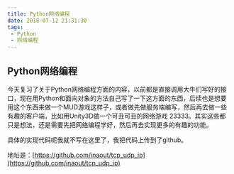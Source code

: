 ```yaml
---
title: Python网络编程
date: 2018-07-12 21:31:30
tags:
 - Python
 - 网络编程
---
```


## Python网络编程

今天复习了关于Python网络编程方面的内容，以前都是直接调用大牛们写好的接口，现在用Python和面向对象的方法自己写了一下这方面的东西，后续也是想要用这个东西来做一个MUD游戏这样子，或者做先做服务端编写，然后再去做一些有趣的客户端，比如用Unity3D做一个可丑可丑的网络游戏 23333。其实这些都只是想法，还是需要先把网络编程学好，然后再去实现更多的有趣的功能。

具体的实现代码呢我就不写在这里了，我把代码上传到了github。

地址是：[https://github.com/inaout/tcp_udp_ip](https://github.com/inaout/tcp_udp_ip)